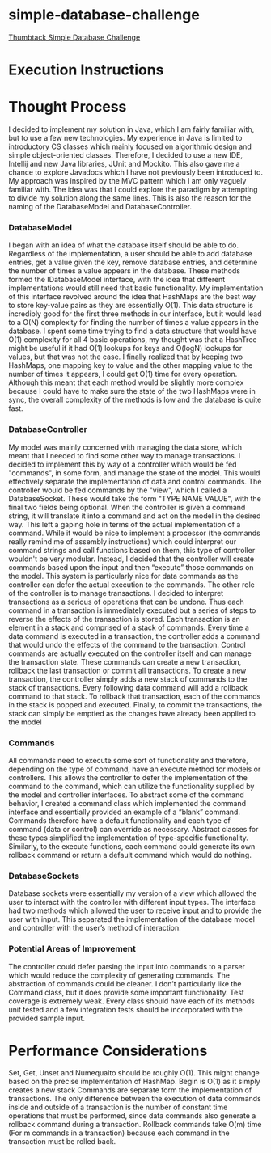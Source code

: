 # simple-database-challenge
[Thumbtack Simple Database Challenge](https://www.thumbtack.com/challenges/simple-database)

# Execution Instructions
# Thought Process

I decided to implement my solution in Java, which I am fairly familiar with, but to use a few new technologies. My experience in Java is limited to introductory CS classes which mainly focused on algorithmic design and simple object-oriented classes. Therefore, I decided to use a new IDE, Intellij and new Java libraries, JUnit and Mockito. This also gave me a chance to explore Javadocs which I have not previously been introduced to.
My approach was inspired by the MVC pattern which I am only vaguely familiar with. The idea was that I could explore the paradigm by attempting to divide my solution along the same lines. This is also the reason for the naming of the DatabaseModel and DatabaseController.

### DatabaseModel

I began with an idea of what the database itself should be able to do. Regardless of the implementation, a user should be able to add database entries, get a value given the key, remove database entries, and determine the number of times a value appears in the database. These methods formed the IDatabaseModel interface, with the idea that different implementations would still need that basic functionality.
My implementation of this interface revolved around the idea that HashMaps are the best way to store key-value pairs as they are essentially O(1). This data structure is incredibly good for the first three methods in our interface, but it would lead to a O(N) complexity for finding the number of times a value appears in the database. I spent some time trying to find a data structure that would have O(1) complexity for all 4 basic operations, my thought was that a HashTree might be useful if it had O(1) lookups for keys and O(logN) lookups for values, but that was not the case. I finally realized that by keeping two HashMaps, one mapping key to value and the other mapping value to the number of times it appears, I could get O(1) time for every operation. Although this meant that each method would be slightly more complex because I could have to make sure the state of the two HashMaps were in sync, the overall complexity of the methods is low and the database is quite fast.

### DatabaseController

My model was mainly concerned with managing the data store, which meant that I needed to find some other way to manage transactions. I decided to implement this by way of a controller which would be fed "commands", in some form, and manage the state of the model. This would effectively separate the implementation of data and control commands. The controller would be fed commands by the "view", which I called a DatabaseSocket. These would take the form "TYPE NAME VALUE", with the final two fields being optional. When the controller is given a command string, it will translate it into a command and act on the model in the desired way.
This left a gaping hole in terms of the actual implementation of a command. While it would be nice to implement a processor (the commands really remind me of assembly instructions) which could interpret our command strings and call functions based on them, this type of controller wouldn't be very modular. Instead, I decided that the controller will create commands based upon the input and then “execute” those commands on the model. This system is particularly nice for data commands as the controller can defer the actual execution to the commands.
The other role of the controller is to manage transactions. I decided to interpret transactions as a serious of operations that can be undone. Thus each command in a transaction is immediately executed but a series of steps to reverse the effects of the transaction is stored. Each transaction is an element in a stack and comprised of a stack of commands. Every time a data command is executed in a transaction, the controller adds a command that would undo the effects of the command to the transaction.
Control commands are actually executed on the controller itself and can manage the transaction state. These commands can create a new transaction, rollback the last transaction or commit all transactions. To create a new transaction, the controller simply adds a new stack of commands to the stack of transactions. Every following data command will add a rollback command to that stack. To rollback that transaction, each of the commands in the stack is popped and executed. Finally, to commit the transactions, the stack can simply be emptied as the changes have already been applied to the model
### Commands
All commands need to execute some sort of functionality and therefore, depending on the type of command, have an execute method for models or controllers. This allows the controller to defer the implementation of the command to the command, which can utilize the functionality supplied by the model and controller interfaces.
To abstract some of the command behavior, I created a command class which implemented the command interface and essentially provided an example of a “blank” command. Commands therefore have a default functionality and each type of command (data or control) can override as necessary. Abstract classes for these types simplified the implementation of type-specific functionality.
Similarly, to the execute functions, each command could generate its own rollback command or return a default command which would do nothing.
### DatabaseSockets
Database sockets were essentially my version of a view which allowed the user to interact with the controller with different input types. The interface had two methods which allowed the user to receive input and to provide the user with input. This separated the implementation of the database model and controller with the user’s method of interaction.
### Potential Areas of Improvement
The controller could defer parsing the input into commands to a parser which would reduce the complexity of generating commands.
The abstraction of commands could be cleaner. I don’t particularly like the Command class, but it does provide some important functionality.
Test coverage is extremely weak. Every class should have each of its methods unit tested and a few integration tests should be incorporated with the provided sample input. 
# Performance Considerations
Set, Get, Unset and Numequalto should be roughly O(1). This might change based on the precise implementation of HashMap.
Begin is O(1) as it simply creates a new stack
Commands are separate form the implementation of transactions. The only difference between the execution of data commands inside and outside of a transaction is the number of constant time operations that must be performed, since data commands also generate a rollback command during a transaction.
Rollback commands take O(m) time (For m commands in a transaction) because each command in the transaction must be rolled back.


